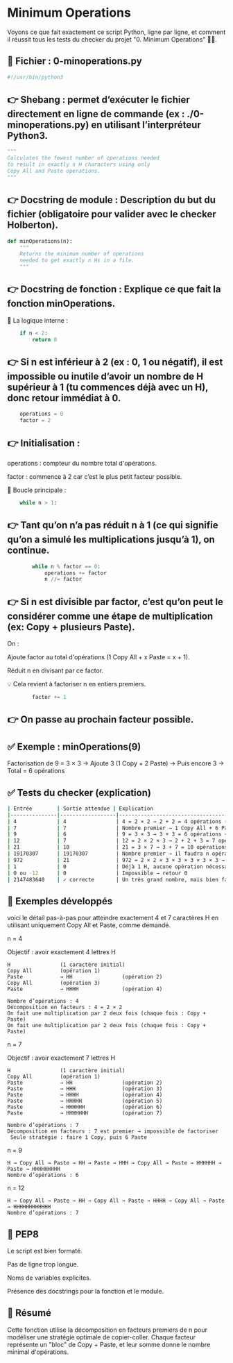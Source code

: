 # Minimum Operations

Voyons ce que fait exactement ce script Python, ligne par ligne, et comment il réussit tous les tests du checker du projet "0. Minimum Operations" 👨‍💻.

## 🧩 Fichier : 0-minoperations.py
```python
#!/usr/bin/python3
```
## 👉 Shebang : permet d’exécuter le fichier directement en ligne de commande (ex : ./0-minoperations.py) en utilisant l’interpréteur Python3.

```python
"""
Calculates the fewest number of operations needed
to result in exactly n H characters using only
Copy All and Paste operations.
"""
```

## 👉 Docstring de module : Description du but du fichier (obligatoire pour valider avec le checker Holberton).

```python
def minOperations(n):
    """
    Returns the minimum number of operations
    needed to get exactly n Hs in a file.
    """
```

## 👉 Docstring de fonction : Explique ce que fait la fonction minOperations.

📐 La logique interne :
```python
    if n < 2:
        return 0
```

## 👉 Si n est inférieur à 2 (ex : 0, 1 ou négatif), il est impossible ou inutile d’avoir un nombre de H supérieur à 1 (tu commences déjà avec un H), donc retour immédiat à 0.

```python
    operations = 0
    factor = 2
```

## 👉 Initialisation :

operations : compteur du nombre total d'opérations.

factor : commence à 2 car c’est le plus petit facteur possible.

🔁 Boucle principale :
```python
    while n > 1:
```

## 👉 Tant qu’on n’a pas réduit n à 1 (ce qui signifie qu’on a simulé les multiplications jusqu’à 1), on continue.

```python
        while n % factor == 0:
            operations += factor
            n //= factor
```

## 👉 Si n est divisible par factor, c’est qu’on peut le considérer comme une étape de multiplication (ex: Copy + plusieurs Paste).

On :

Ajoute factor au total d'opérations (1 Copy All + x Paste = x + 1).

Réduit n en divisant par ce factor.

💡 Cela revient à factoriser n en entiers premiers.

```python
        factor += 1
```
## 👉 On passe au prochain facteur possible.

## ✅ Exemple : minOperations(9)
Factorisation de 9 = 3 × 3
→ Ajoute 3 (1 Copy + 2 Paste)
→ Puis encore 3
→ Total = 6 opérations

## ✅ Tests du checker (explication)
```bash
| Entrée        | Sortie attendue | Explication                                                                                     |
|---------------|------------------|--------------------------------------------------------------------------------------------------|
| 4             | 4                | 4 = 2 × 2 → 2 + 2 = 4 opérations (Copy All + Paste → 2, Copy All + Paste → 4)                   |
| 7             | 7                | Nombre premier → 1 Copy All + 6 Paste = 7 opérations                                            |
| 9             | 6                | 9 = 3 × 3 → 3 + 3 = 6 opérations <br>Ex : H → Copy + Paste + Paste = 3 → Copy + Paste + Paste = 9 |
| 12            | 7                | 12 = 2 × 2 × 3 → 2 + 2 + 3 = 7 opérations <br>Ex : 1 → 2 → 4 → 12 avec 3 Copy All et 4 Paste     |
| 21            | 10               | 21 = 3 × 7 → 3 + 7 = 10 opérations                                                               |
| 19170307      | 19170307         | Nombre premier → il faudra n opérations (1 Copy + n-1 Paste)                                    |
| 972           | 21               | 972 = 2 × 2 × 3 × 3 × 3 × 3 × 3 → 2+2+3+3+3+3+3 = 21                                             |
| 1             | 0                | Déjà 1 H, aucune opération nécessaire                                                           |
| 0 ou -12      | 0                | Impossible → retour 0                                                                           |
| 2147483640    | ✓ correcte       | Un très grand nombre, mais bien factorisé → toujours fonctionnel                                |

```
## 🧪 Exemples développés

voici le détail pas-à-pas pour atteindre exactement 4 et 7 caractères H en utilisant uniquement Copy All et Paste, comme demandé.

n = 4

Objectif : avoir exactement 4 lettres H
```text
H                (1 caractère initial)
Copy All         (opération 1)
Paste            → HH                (opération 2)
Copy All         (opération 3)
Paste            → HHHH              (opération 4)

Nombre d’opérations : 4
Décomposition en facteurs : 4 = 2 × 2
On fait une multiplication par 2 deux fois (chaque fois : Copy + Paste)
On fait une multiplication par 2 deux fois (chaque fois : Copy + Paste)
```

n = 7

Objectif : avoir exactement 7 lettres H
```text
H                (1 caractère initial)
Copy All         (opération 1)
Paste            → HH                (opération 2)
Paste            → HHH               (opération 3)
Paste            → HHHH              (opération 4)
Paste            → HHHHH             (opération 5)
Paste            → HHHHHH            (opération 6)
Paste            → HHHHHHH           (opération 7)

Nombre d’opérations : 7
Décomposition en facteurs : 7 est premier → impossible de factoriser
 Seule stratégie : faire 1 Copy, puis 6 Paste
```

n = 9
```text
H → Copy All → Paste → HH → Paste → HHH → Copy All → Paste → HHHHHH → Paste → HHHHHHHHH
Nombre d’opérations : 6
```
n = 12
```text
H → Copy All → Paste → HH → Copy All → Paste → HHHH → Copy All → Paste → HHHHHHHHHHHH
Nombre d’opérations : 7
```

## 🧼 PEP8
Le script est bien formaté.

Pas de ligne trop longue.

Noms de variables explicites.

Présence des docstrings pour la fonction et le module.

## 🚀 Résumé
Cette fonction utilise la décomposition en facteurs premiers de n pour modéliser une stratégie optimale de copier-coller. Chaque facteur représente un "bloc" de Copy + Paste, et leur somme donne le nombre minimal d'opérations.
